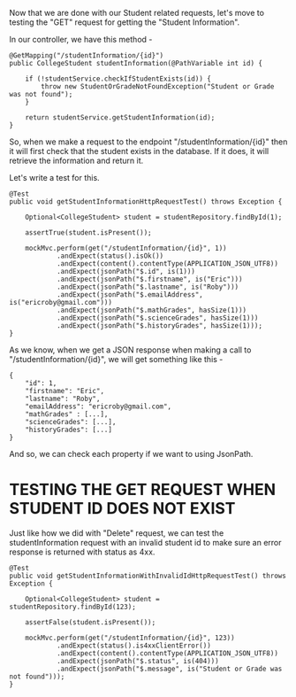Now that we are done with our Student related requests, let's move to testing the "GET" request for getting the "Student Information".

In our controller, we have this method -

    @GetMapping("/studentInformation/{id}")
    public CollegeStudent studentInformation(@PathVariable int id) {

        if (!studentService.checkIfStudentExists(id)) {
            throw new StudentOrGradeNotFoundException("Student or Grade was not found");
        }

        return studentService.getStudentInformation(id);
    }

So, when we make a request to the endpoint "/studentInformation/{id}" then it will first check that the student exists in the database. If it does, it will retrieve the information and return it.

Let's write a test for this.

    @Test
    public void getStudentInformationHttpRequestTest() throws Exception {

        Optional<CollegeStudent> student = studentRepository.findById(1);

        assertTrue(student.isPresent());

        mockMvc.perform(get("/studentInformation/{id}", 1))
                .andExpect(status().isOk())
                .andExpect(content().contentType(APPLICATION_JSON_UTF8))
                .andExpect(jsonPath("$.id", is(1)))
                .andExpect(jsonPath("$.firstname", is("Eric")))
                .andExpect(jsonPath("$.lastname", is("Roby")))
                .andExpect(jsonPath("$.emailAddress", is("ericroby@gmail.com")))
                .andExpect(jsonPath("$.mathGrades", hasSize(1)))
                .andExpect(jsonPath("$.scienceGrades", hasSize(1)))
                .andExpect(jsonPath("$.historyGrades", hasSize(1)));
    }

As we know, when we get a JSON response when making a call to "/studentInformation/{id}", we will get something like this - 

    {   
        "id": 1,
        "firstname": "Eric",
        "lastname": "Roby",
        "emailAddress": "ericroby@gmail.com",
        "mathGrades" : [...],
        "scienceGrades": [...],
        "historyGrades": [...]
    }

And so, we can check each property if we want to using JsonPath.

# TESTING THE GET REQUEST WHEN STUDENT ID DOES NOT EXIST

Just like how we did with "Delete" request, we can test the studentInformation request with an invalid student id to make sure an error response is returned with status as 4xx.

    @Test
    public void getStudentInformationWithInvalidIdHttpRequestTest() throws Exception {

        Optional<CollegeStudent> student = studentRepository.findById(123);

        assertFalse(student.isPresent());

        mockMvc.perform(get("/studentInformation/{id}", 123))
                .andExpect(status().is4xxClientError())
                .andExpect(content().contentType(APPLICATION_JSON_UTF8))
                .andExpect(jsonPath("$.status", is(404)))
                .andExpect(jsonPath("$.message", is("Student or Grade was not found")));
    }